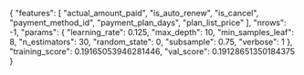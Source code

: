{
    "features": [
        "actual_amount_paid",
        "is_auto_renew",
        "is_cancel",
        "payment_method_id",
        "payment_plan_days",
        "plan_list_price"
    ],
    "nrows": -1,
    "params": {
        "learning_rate": 0.125,
        "max_depth": 10,
        "min_samples_leaf": 8,
        "n_estimators": 30,
        "random_state": 0,
        "subsample": 0.75,
        "verbose": 1
    },
    "training_score": 0.19165053946281446,
    "val_score": 0.19128651350184375
}
